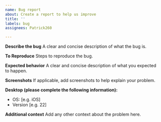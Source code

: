 ```yaml
---
name: Bug report
about: Create a report to help us improve
title: ''
labels: bug
assignees: Patrick260

---
```


**Describe the bug**
A clear and concise description of what the bug is.

**To Reproduce**
Steps to reproduce the bug.

**Expected behavior**
A clear and concise description of what you expected to happen.

**Screenshots**
If applicable, add screenshots to help explain your problem.

**Desktop (please complete the following information):**
 - OS: [e.g. iOS]
 - Version [e.g. 22]

**Additional context**
Add any other context about the problem here.
